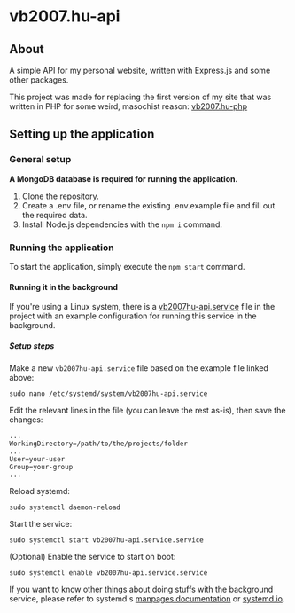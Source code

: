 # vb2007.hu-api

## About

A simple API for my personal website, written with Express.js and some other packages.

This project was made for replacing the first version of my site that was written in PHP for some weird, masochist reason: [vb2007.hu-php](https://github.com/vb2007/vb2007.hu-php)

## Setting up the application

### General setup

**A MongoDB database is required for running the application.**

1. Clone the repository.
2. Create a .env file, or rename the existing .env.example file and fill out the required data.
3. Install Node.js dependencies with the `npm i` command.

### Running the application

To start the application, simply execute the `npm start` command.

#### Running it in the background

If you're using a Linux system, there is a [vb2007hu-api.service](./src/systemd/vb2007hu-api.service) file in the project with an example configuration for running this service in the background.

##### Setup steps

Make a new `vb2007hu-api.service` file based on the example file linked above:

```shell
sudo nano /etc/systemd/system/vb2007hu-api.service
```

Edit the relevant lines in the file (you can leave the rest as-is), then save the changes:

```service
...
WorkingDirectory=/path/to/the/projects/folder
...
User=your-user
Group=your-group
...
```

Reload systemd:

```shell
sudo systemctl daemon-reload
```

Start the service:

```shell
sudo systemctl start vb2007hu-api.service.service
```

(Optional) Enable the service to start on boot:

```shell
sudo systemctl enable vb2007hu-api.service.service
```

If you want to know other things about doing stuffs with the background service, please refer to systemd's [manpages documentation](https://manpages.org/systemd) or [systemd.io](https://systemd.io/).
